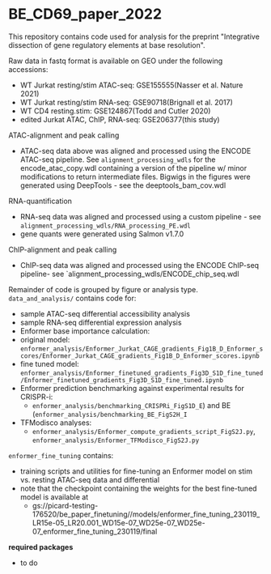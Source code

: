 # BE_CD69_paper_2022

This repository contains code used for analysis for the preprint "Integrative dissection of gene regulatory elements at base resolution". 

Raw data in fastq format is available on GEO under the following accessions:
 - WT Jurkat resting/stim ATAC-seq: GSE155555(Nasser et al. Nature 2021)
 - WT Jurkat resting/stim RNA-seq: GSE90718(Brignall et al. 2017) 
 - WT CD4 resting.stim: GSE124867(Todd and Cutler 2020)
 - edited Jurkat ATAC, ChIP, RNA-seq: GSE206377(this study)

ATAC-alignment and peak calling
 - ATAC-seq data above was aligned and processed using the ENCODE ATAC-seq pipeline. See `alignment_processing_wdls` for the encode_atac_copy.wdl containing a version of the pipeline w/ minor modifications to return intermediate files. Bigwigs in the figures were generated using DeepTools - see the deeptools_bam_cov.wdl
 
RNA-quantification
 - RNA-seq data was aligned and processed using a custom pipeline - see `alignment_processing_wdls/RNA_processing_PE.wdl`
 - gene quants were generated using Salmon v1.7.0
 
ChIP-alignment and peak calling
 - ChIP-seq data was aligned and processed using the ENCODE ChIP-seq pipeline- see `alignment_processing_wdls/ENCODE_chip_seq.wdl

Remainder of code is grouped by figure or analysis type. 
`data_and_analysis/` contains code for:
 - sample ATAC-seq differential accessibility analysis
 - sample RNA-seq differential expression analysis
 - Enformer base importance calculation: 
  - original model: `enformer_analysis/Enformer_Jurkat_CAGE_gradients_Fig1B_D_Enformer_scores/Enformer_Jurkat_CAGE_gradients_Fig1B_D_Enformer_scores.ipynb`
  - fine tuned model: `enformer_analysis/Enformer_finetuned_gradients_Fig3D_S1D_fine_tuned/Enformer_finetuned_gradients_Fig3D_S1D_fine_tuned.ipynb` 
 - Enformer prediction benchmarking against experimental results for CRISPR-i: 
   - `enformer_analysis/benchmarking_CRISPRi_FigS1D_E`) and BE (`enformer_analysis/benchmarking_BE_FigS2H_I`
 - TFModisco analyses:
   - `enformer_analysis/Enformer_compute_gradients_script_FigS2J.py`, `enformer_analysis/Enformer_TFModisco_FigS2J.py`
 

`enformer_fine_tuning` contains: 
 - training scripts and utilities for fine-tuning an Enformer model on stim vs. resting ATAC-seq data and differential
 - note that the checkpoint containing the weights for the best fine-tuned model is available at 
   - gs://picard-testing-176520/be_paper_finetuning//models/enformer_fine_tuning_230119_LR15e-05_LR20.001_WD15e-07_WD25e-07_WD25e-07_enformer_fine_tuning_230119/final

**required packages**
 - to do
